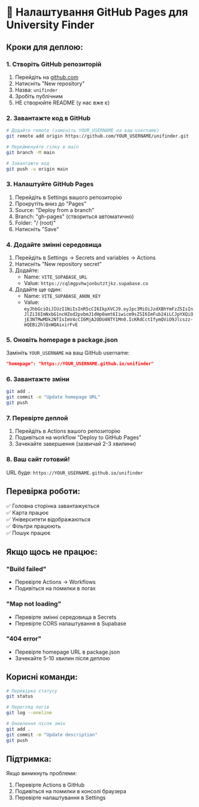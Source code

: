 # 🚀 Налаштування GitHub Pages для University Finder

## Кроки для деплою:

### 1. Створіть GitHub репозиторій
1. Перейдіть на [github.com](https://github.com)
2. Натисніть "New repository"
3. Назва: `unifinder`
4. Зробіть публічним
5. НЕ створюйте README (у нас вже є)

### 2. Завантажте код в GitHub
```bash
# Додайте remote (замініть YOUR_USERNAME на ваш username)
git remote add origin https://github.com/YOUR_USERNAME/unifinder.git

# Перейменуйте гілку в main
git branch -M main

# Завантажте код
git push -u origin main
```

### 3. Налаштуйте GitHub Pages
1. Перейдіть в Settings вашого репозиторію
2. Прокрутіть вниз до "Pages"
3. Source: "Deploy from a branch"
4. Branch: "gh-pages" (створиться автоматично)
5. Folder: "/ (root)"
6. Натисніть "Save"

### 4. Додайте змінні середовища
1. Перейдіть в Settings → Secrets and variables → Actions
2. Натисніть "New repository secret"
3. Додайте:
   - Name: `VITE_SUPABASE_URL`
   - Value: `https://cqlmgpvhwjonbutztjkz.supabase.co`
4. Додайте ще один:
   - Name: `VITE_SUPABASE_ANON_KEY`
   - Value: `eyJhbGciOiJIUzI1NiIsInR5cCI6IkpXVCJ9.eyJpc3MiOiJzdXBhYmFzZSIsInJlZiI6ImNxbG1ncHZod2pvbmJ1dHp0amt6Iiwicm9sZSI6ImFub24iLCJpYXQiOjE3NTMwMDk2NTIsImV4cCI6MjA2ODU4NTY1Mn0.IcKRdCctIfymQViO9Jlcszz-mQEBi2hlQxWQAixirFvE`

### 5. Оновіть homepage в package.json
Замініть `YOUR_USERNAME` на ваш GitHub username:
```json
"homepage": "https://YOUR_USERNAME.github.io/unifinder"
```

### 6. Завантажте зміни
```bash
git add .
git commit -m "Update homepage URL"
git push
```

### 7. Перевірте деплой
1. Перейдіть в Actions вашого репозиторію
2. Подивіться на workflow "Deploy to GitHub Pages"
3. Зачекайте завершення (зазвичай 2-3 хвилини)

### 8. Ваш сайт готовий!
URL буде: `https://YOUR_USERNAME.github.io/unifinder`

## Перевірка роботи:

✅ Головна сторінка завантажується  
✅ Карта працює  
✅ Університети відображаються  
✅ Фільтри працюють  
✅ Пошук працює  

## Якщо щось не працює:

### "Build failed"
- Перевірте Actions → Workflows
- Подивіться на помилки в логах

### "Map not loading"
- Перевірте змінні середовища в Secrets
- Перевірте CORS налаштування в Supabase

### "404 error"
- Перевірте homepage URL в package.json
- Зачекайте 5-10 хвилин після деплою

## Корисні команди:

```bash
# Перевірка статусу
git status

# Перегляд логів
git log --oneline

# Оновлення після змін
git add .
git commit -m "Update description"
git push
```

## Підтримка:

Якщо виникнуть проблеми:
1. Перевірте Actions в GitHub
2. Подивіться на помилки в консолі браузера
3. Перевірте налаштування в Settings 